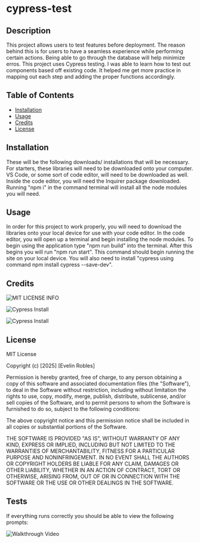 # cypress-test

## Description

This project allows users to test features before deployment. The reason behind this is for users to have a seamless experience while performing certain actions. Being able to go through the database will help minimize erros. This project uses Cypress testing. I was able to learn how to test out components based off existing code. It helped me get more practice in mapping out each step and adding the proper functions accordingly. 

## Table of Contents 

- [Installation](#installation)
- [Usage](#usage)
- [Credits](#credits)
- [License](#license)

## Installation

These will be the following downloads/ installations that will be necessary. For starters, these libraries will need to be downloaded onto your computer. VS Code, or some sort of code editor, will need to be downloaded as well. Inside the code editor, you will need the Inquirer package downloaded. Running "npm i" in the command terminal will install all the node modules you will need. 

## Usage

In order for this project to work properly, you will need to download the libraries onto your local device for use with your code editor. In the code editor, you will open up a terminal and begin installing the node modules. To begin using the application type "npm run build" into the terminal. After this begins you will run "npm run start". This command should begin running the site on your local device. You will also need to install "cypress using command npm install cypress --save-dev".
  
## Credits

![MIT LICENSE INFO](https://choosealicense.com/licenses/mit/#)

![Cypress Install](https://stackoverflow.com/questions/75898942/cypress-installation-through-npm-doesnt-work)

![Cypress Install](https://www.cypress.io/)

## License

MIT License

Copyright (c) [2025] [Evelin Robles]

Permission is hereby granted, free of charge, to any person obtaining a copy
of this software and associated documentation files (the "Software"), to deal
in the Software without restriction, including without limitation the rights
to use, copy, modify, merge, publish, distribute, sublicense, and/or sell
copies of the Software, and to permit persons to whom the Software is
furnished to do so, subject to the following conditions:

The above copyright notice and this permission notice shall be included in all
copies or substantial portions of the Software.

THE SOFTWARE IS PROVIDED "AS IS", WITHOUT WARRANTY OF ANY KIND, EXPRESS OR
IMPLIED, INCLUDING BUT NOT LIMITED TO THE WARRANTIES OF MERCHANTABILITY,
FITNESS FOR A PARTICULAR PURPOSE AND NONINFRINGEMENT. IN NO EVENT SHALL THE
AUTHORS OR COPYRIGHT HOLDERS BE LIABLE FOR ANY CLAIM, DAMAGES OR OTHER
LIABILITY, WHETHER IN AN ACTION OF CONTRACT, TORT OR OTHERWISE, ARISING FROM,
OUT OF OR IN CONNECTION WITH THE SOFTWARE OR THE USE OR OTHER DEALINGS IN THE
SOFTWARE.

## Tests

If everything runs correctly you should be able to view the following prompts:
 
![Walkthrough Video](https://www.loom.com/share/5deabd82121d4c2b9d61fdbe71ed2d67?sid=b93d0456-5940-4092-9188-761e1456c3c8)